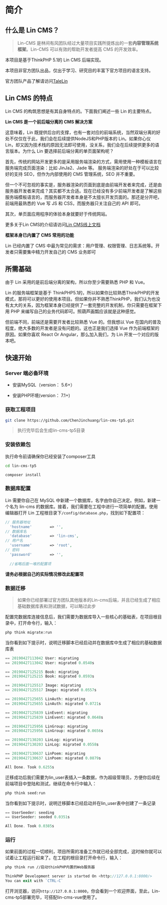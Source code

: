 # 简介

## 什么是 Lin CMS？

> Lin-CMS 是林间有风团队经过大量项目实践所提炼出的一套**内容管理系统框架**。Lin-CMS 可以有效的帮助开发者提高 CMS 的开发效率。

本项目是基于ThinkPHP 5.1的 Lin CMS 后端实现。

本项目非官方团队出品，仅出于学习、研究目的丰富下官方项目的语言支持。

官方团队产品了解请访问[TaleLin](https://github.com/TaleLin)

## Lin CMS 的特点

Lin CMS 的构筑思想是有其自身特点的。下面我们阐述一些 Lin 的主要特点。

**Lin CMS 是一个前后端分离的 CMS 解决方案**

这意味着，Lin 既提供后台的支撑，也有一套对应的前端系统，当然双端分离的好处不仅仅在于此，我们会在后续提供NodeJS和PHP版本的 Lin。如果你心仪 Lin，却又因为技术栈的原因无法即可使用，没关系，我们会在后续提供更多的语言版本。为什么 Lin 要选择前后端分离的单页面架构呢？

首先，传统的网站开发更多的是采用服务端渲染的方式，需用使用一种模板语言在服务端完成页面渲染：比如 JinJa2、Jade 等。 服务端渲染的好处在于可以比较好的支持 SEO，但作为内部使用的 CMS 管理系统，SEO 并不重要。

但一个不可忽视的事实是，服务器渲染的页面到底是由前端开发者来完成，还是由服务器开发者来完成？其实都不太合适。现在已经没有多少前端开发者是了解这些服务端模板语言的，而服务器开发者本身是不太擅长开发页面的。那还是分开吧，前端用最熟悉的 Vue 写 JS 和 CSS，而服务器只关注自己的 API 即可。

其次，单页面应用程序的体验本身就要好于传统网站。

更多关于Lin CMS的介绍请访问[Lin CMS线上文档](http://doc.cms.7yue.pro/)

**框架本身已内置了 CMS 常用的功能**

Lin 已经内置了 CMS 中最为常见的需求：用户管理、权限管理、日志系统等。开发者只需要集中精力开发自己的 CMS 业务即可

## 所需基础

由于 Lin 采用的是前后端分离的架构，所以你至少需要熟悉 PHP 和 Vue。

Lin 的服务端框架是基于 ThinkPHP5.1的，所以如果你比较熟悉ThinkPHP的开发模式，那将可以更好的使用本项目。但如果你并不熟悉ThinkPHP，我们认为也没有太大的关系，因为框架本身已经提供了一套完整的开发机制，你只需要在框架下用 PHP 来编写自己的业务代码即可。照葫芦画瓢应该就是这种感觉。

但前端不同，前端还是需要开发者比较熟悉 Vue 的。但我想以 Vue 在国内的普及程度，绝大多数的开发者是没有问题的。这也正是我们选择 Vue 作为前端框架的原因。如果你喜欢 React Or Angular，那么加入我们，为 Lin 开发一个对应的版本吧。

## 快速开始

### Server 端必备环境

* 安装MySQL（version： 5.6+）

* 安装PHP环境(version： 7.1+)

### 获取工程项目

```bash
git clone https://github.com/ChenJinchuang/lin-cms-tp5.git
```

> 执行完毕后会生成lin-cms-tp5目录

### 安装依赖包

执行命令前请确保你已经安装了composer工具

```bash
cd lin-cms-tp5

composer install
```

### 数据库配置

Lin 需要你自己在 MySQL 中新建一个数据库，名字由你自己决定。例如，新建一个名为 lin-cms 的数据库。接着，我们需要在工程中进行一项简单的配置。使用编辑器打开 Lin 工程根目录下``/config/database.php``，找到如下配置项：

```php
// 服务器地址
  'hostname'        => '',
// 数据库名
  'database'        => 'lin-cms',
// 用户名
  'username'        => 'root',
// 密码
  'password'        => '',
  
  //省略后面一堆的配置项
```

**请务必根据自己的实际情况修改此配置项**

### 数据迁移

> 如果你已经部署过官方团队其他版本的Lin-cms后端，并且已经生成了相应基础数据库表和测试数据，可以略过此步

配置完数据库连接信息后，我们需要为数据库导入一些核心的基础表，在项目根目录中，打开命令行，输入：

```bash
php think migrate:run
```

当你看到如下提示时，说明迁移脚本已经启动并在数据库中生成了相应的基础数据库表

```php
== 20190427113042 User: migrating
== 20190427113042 User: migrated 0.0540s

== 20190427125215 Book: migrating
== 20190427125215 Book: migrated 0.0593s

== 20190427125517 Image: migrating
== 20190427125517 Image: migrated 0.0557s

== 20190427125655 LinAuth: migrating
== 20190427125655 LinAuth: migrated 0.0721s

== 20190427125839 LinEvent: migrating
== 20190427125839 LinEvent: migrated 0.0648s

== 20190427125956 LinGroup: migrating
== 20190427125956 LinGroup: migrated 0.0656s

== 20190427130203 LinLog: migrating
== 20190427130203 LinLog: migrated 0.0558s

== 20190427130637 LinPoem: migrating
== 20190427130637 LinPoem: migrated 0.0879s

All Done. Took 0.6255s
```

迁移成功后我们需要为lin_user表插入一条数据，作为超级管理员，方便你后续在前端项目中登陆和测试，继续在命令行中输入：
```bash
php think seed:run
```
当你看到如下提示时，说明迁移脚本已经启动并在lin_user表中创建了一条记录

```php
== UserSeeder: seeding
== UserSeeder: seeded 0.0351s

All Done. Took 0.0385s
```

### 运行

如果前面的过程一切顺利，项目所需的准备工作就已经全部完成，这时候你就可以试着让工程运行起来了。在工程的根目录打开命令行，输入：
```bash
php think run //启动thinkPHP内置的Web服务器
```
```php
ThinkPHP Development server is started On <http://127.0.0.1:8000/>
You can exit with `CTRL-C`
```

打开浏览器，访问``http://127.0.0.1:8000``，你会看到一个欢迎界面，至此，Lin-cms-tp5部署完毕，可搭配lin-cms-vue使用了。


